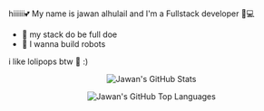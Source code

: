 hiiiiii💕
My name is jawan alhulail and I'm a Fullstack developer 🍧💻




- 🌱 my stack do be full doe
- 🌈 I wanna build robots

i like lolipops btw 🍭 :)
<p align="center" >  
  <img align="center" alt="Jawan's GitHub Stats" src="https://github-readme-stats.vercel.app/api?username=JawanAlhulail&show_icons=true&hide_border=true" />
  </p>

<p align="center" > 
<img align="center" alt="Jawan's GitHub Top Languages" src="https://github-readme-stats.vercel.app/api/top-langs/?username=JawanAlhulail&show_icons=true&hide_border=true" />
</p>
